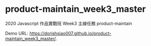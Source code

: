 # product-maintain_week3_master
2020 Javascript 作品實戰班 Week3 主線任務 product-maintain

Demo URL: https://dorishsiao007.github.io/product-maintain_week3_master/.
